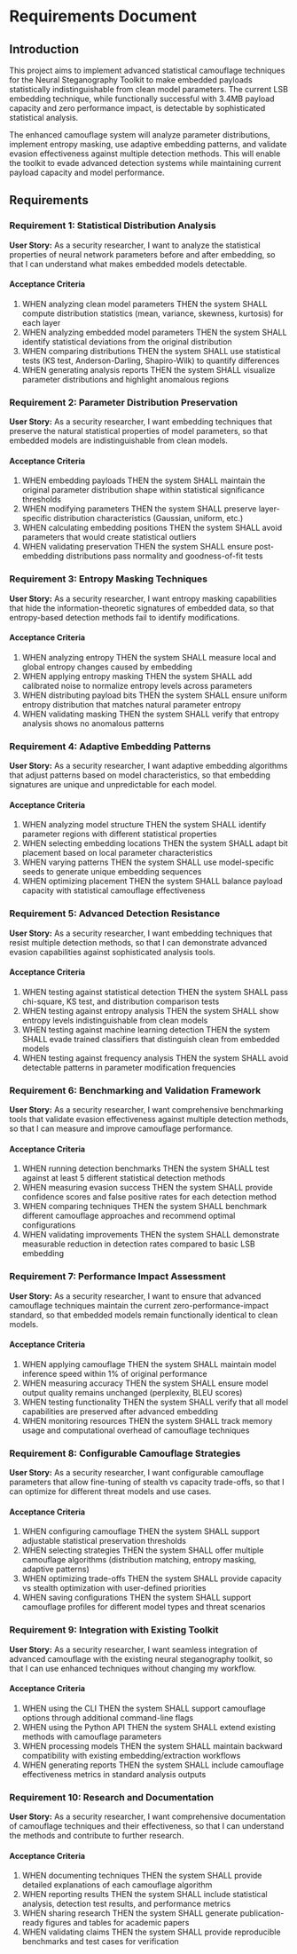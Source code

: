 # Requirements Document

## Introduction

This project aims to implement advanced statistical camouflage techniques for the Neural Steganography Toolkit to make embedded payloads statistically indistinguishable from clean model parameters. The current LSB embedding technique, while functionally successful with 3.4MB payload capacity and zero performance impact, is detectable by sophisticated statistical analysis.

The enhanced camouflage system will analyze parameter distributions, implement entropy masking, use adaptive embedding patterns, and validate evasion effectiveness against multiple detection methods. This will enable the toolkit to evade advanced detection systems while maintaining current payload capacity and model performance.

## Requirements

### Requirement 1: Statistical Distribution Analysis

**User Story:** As a security researcher, I want to analyze the statistical properties of neural network parameters before and after embedding, so that I can understand what makes embedded models detectable.

#### Acceptance Criteria

1. WHEN analyzing clean model parameters THEN the system SHALL compute distribution statistics (mean, variance, skewness, kurtosis) for each layer
2. WHEN analyzing embedded model parameters THEN the system SHALL identify statistical deviations from the original distribution
3. WHEN comparing distributions THEN the system SHALL use statistical tests (KS test, Anderson-Darling, Shapiro-Wilk) to quantify differences
4. WHEN generating analysis reports THEN the system SHALL visualize parameter distributions and highlight anomalous regions

### Requirement 2: Parameter Distribution Preservation

**User Story:** As a security researcher, I want embedding techniques that preserve the natural statistical properties of model parameters, so that embedded models are indistinguishable from clean models.

#### Acceptance Criteria

1. WHEN embedding payloads THEN the system SHALL maintain the original parameter distribution shape within statistical significance thresholds
2. WHEN modifying parameters THEN the system SHALL preserve layer-specific distribution characteristics (Gaussian, uniform, etc.)
3. WHEN calculating embedding positions THEN the system SHALL avoid parameters that would create statistical outliers
4. WHEN validating preservation THEN the system SHALL ensure post-embedding distributions pass normality and goodness-of-fit tests

### Requirement 3: Entropy Masking Techniques

**User Story:** As a security researcher, I want entropy masking capabilities that hide the information-theoretic signatures of embedded data, so that entropy-based detection methods fail to identify modifications.

#### Acceptance Criteria

1. WHEN analyzing entropy THEN the system SHALL measure local and global entropy changes caused by embedding
2. WHEN applying entropy masking THEN the system SHALL add calibrated noise to normalize entropy levels across parameters
3. WHEN distributing payload bits THEN the system SHALL ensure uniform entropy distribution that matches natural parameter entropy
4. WHEN validating masking THEN the system SHALL verify that entropy analysis shows no anomalous patterns

### Requirement 4: Adaptive Embedding Patterns

**User Story:** As a security researcher, I want adaptive embedding algorithms that adjust patterns based on model characteristics, so that embedding signatures are unique and unpredictable for each model.

#### Acceptance Criteria

1. WHEN analyzing model structure THEN the system SHALL identify parameter regions with different statistical properties
2. WHEN selecting embedding locations THEN the system SHALL adapt bit placement based on local parameter characteristics
3. WHEN varying patterns THEN the system SHALL use model-specific seeds to generate unique embedding sequences
4. WHEN optimizing placement THEN the system SHALL balance payload capacity with statistical camouflage effectiveness

### Requirement 5: Advanced Detection Resistance

**User Story:** As a security researcher, I want embedding techniques that resist multiple detection methods, so that I can demonstrate advanced evasion capabilities against sophisticated analysis tools.

#### Acceptance Criteria

1. WHEN testing against statistical detection THEN the system SHALL pass chi-square, KS test, and distribution comparison tests
2. WHEN testing against entropy analysis THEN the system SHALL show entropy levels indistinguishable from clean models
3. WHEN testing against machine learning detection THEN the system SHALL evade trained classifiers that distinguish clean from embedded models
4. WHEN testing against frequency analysis THEN the system SHALL avoid detectable patterns in parameter modification frequencies

### Requirement 6: Benchmarking and Validation Framework

**User Story:** As a security researcher, I want comprehensive benchmarking tools that validate evasion effectiveness against multiple detection methods, so that I can measure and improve camouflage performance.

#### Acceptance Criteria

1. WHEN running detection benchmarks THEN the system SHALL test against at least 5 different statistical detection methods
2. WHEN measuring evasion success THEN the system SHALL provide confidence scores and false positive rates for each detection method
3. WHEN comparing techniques THEN the system SHALL benchmark different camouflage approaches and recommend optimal configurations
4. WHEN validating improvements THEN the system SHALL demonstrate measurable reduction in detection rates compared to basic LSB embedding

### Requirement 7: Performance Impact Assessment

**User Story:** As a security researcher, I want to ensure that advanced camouflage techniques maintain the current zero-performance-impact standard, so that embedded models remain functionally identical to clean models.

#### Acceptance Criteria

1. WHEN applying camouflage THEN the system SHALL maintain model inference speed within 1% of original performance
2. WHEN measuring accuracy THEN the system SHALL ensure model output quality remains unchanged (perplexity, BLEU scores)
3. WHEN testing functionality THEN the system SHALL verify that all model capabilities are preserved after advanced embedding
4. WHEN monitoring resources THEN the system SHALL track memory usage and computational overhead of camouflage techniques

### Requirement 8: Configurable Camouflage Strategies

**User Story:** As a security researcher, I want configurable camouflage parameters that allow fine-tuning of stealth vs capacity trade-offs, so that I can optimize for different threat models and use cases.

#### Acceptance Criteria

1. WHEN configuring camouflage THEN the system SHALL support adjustable statistical preservation thresholds
2. WHEN selecting strategies THEN the system SHALL offer multiple camouflage algorithms (distribution matching, entropy masking, adaptive patterns)
3. WHEN optimizing trade-offs THEN the system SHALL provide capacity vs stealth optimization with user-defined priorities
4. WHEN saving configurations THEN the system SHALL support camouflage profiles for different model types and threat scenarios

### Requirement 9: Integration with Existing Toolkit

**User Story:** As a security researcher, I want seamless integration of advanced camouflage with the existing neural steganography toolkit, so that I can use enhanced techniques without changing my workflow.

#### Acceptance Criteria

1. WHEN using the CLI THEN the system SHALL support camouflage options through additional command-line flags
2. WHEN using the Python API THEN the system SHALL extend existing methods with camouflage parameters
3. WHEN processing models THEN the system SHALL maintain backward compatibility with existing embedding/extraction workflows
4. WHEN generating reports THEN the system SHALL include camouflage effectiveness metrics in standard analysis outputs

### Requirement 10: Research and Documentation

**User Story:** As a security researcher, I want comprehensive documentation of camouflage techniques and their effectiveness, so that I can understand the methods and contribute to further research.

#### Acceptance Criteria

1. WHEN documenting techniques THEN the system SHALL provide detailed explanations of each camouflage algorithm
2. WHEN reporting results THEN the system SHALL include statistical analysis, detection test results, and performance metrics
3. WHEN sharing research THEN the system SHALL generate publication-ready figures and tables for academic papers
4. WHEN validating claims THEN the system SHALL provide reproducible benchmarks and test cases for verification